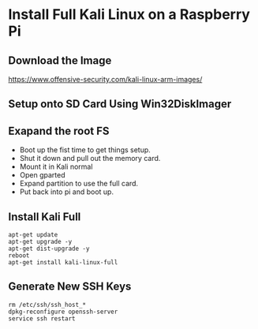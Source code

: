 # Install Full Kali Linux on a Raspberry Pi

## Download the Image
https://www.offensive-security.com/kali-linux-arm-images/

## Setup onto SD Card Using Win32DiskImager

## Exapand the root FS
- Boot up the fist time to get things setup.
- Shut it down and pull out the memory card.
- Mount it in Kali normal
- Open gparted
- Expand partition to use the full card.
- Put back into pi and boot up.

## Install Kali Full
```
apt-get update
apt-get upgrade -y
apt-get dist-upgrade -y
reboot
apt-get install kali-linux-full
```

## Generate New SSH Keys
```
rm /etc/ssh/ssh_host_*
dpkg-reconfigure openssh-server
service ssh restart
```

